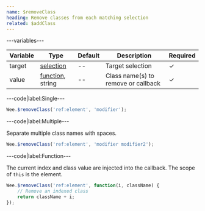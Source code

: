```yaml
---
name: $removeClass
heading: Remove classes from each matching selection
related: $addClass
---
```


---variables---

| Variable | Type | Default | Description | Required |
| -- | -- | -- | -- | -- |
| target | [selection](/script#selection) | -- | Target selection | ✓ |
| value | [function](/script/#functions), string | -- | Class name(s) to remove or callback | ✓ |

---code|label:Single---

```javascript
Wee.$removeClass('ref:element', 'modifier');
```

---code|label:Multiple---

Separate multiple class names with spaces.

```javascript
Wee.$removeClass('ref:element', 'modifier modifier2');
```

---code|label:Function---

The current index and class value are injected into the callback. The scope of ```this``` is the element.

```javascript
Wee.$removeClass('ref:element', function(i, className) {
	// Remove an indexed class
	return className + i;
});
```